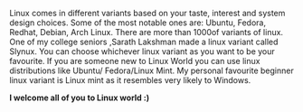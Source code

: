 Linux comes in different variants based on your taste, interest and system design choices. Some of the most notable
ones are: Ubuntu, Fedora, Redhat, Debian, Arch Linux. There are more than 1000of variants of linux. One of my college seniors
,Sarath Lakshman made a linux variant called Slynux. You can choose whichever linux variant as you want to be your
favourite. If
you are someone new to Linux World you can use linux distributions like Ubuntu/ Fedora/Linux Mint. My personal favourite
beginner linux variant is Linux mint as it resembles very likely to Windows. 

**I welcome all of you to Linux world :)**
